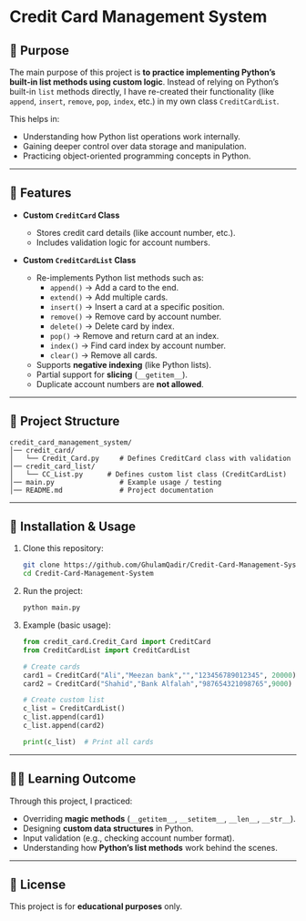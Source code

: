 # Credit Card Management System

## 📌 Purpose

The main purpose of this project is **to practice implementing Python’s built-in list methods using custom logic**. Instead of relying on Python’s built-in `list` methods directly, I have re-created their functionality (like `append`, `insert`, `remove`, `pop`, `index`, etc.) in my own class `CreditCardList`.

This helps in:

- Understanding how Python list operations work internally.
- Gaining deeper control over data storage and manipulation.
- Practicing object-oriented programming concepts in Python.

---

## 🚀 Features

- **Custom `CreditCard` Class**

  - Stores credit card details (like account number, etc.).
  - Includes validation logic for account numbers.

- **Custom `CreditCardList` Class**
  - Re-implements Python list methods such as:
    - `append()` → Add a card to the end.
    - `extend()` → Add multiple cards.
    - `insert()` → Insert a card at a specific position.
    - `remove()` → Remove card by account number.
    - `delete()` → Delete card by index.
    - `pop()` → Remove and return card at an index.
    - `index()` → Find card index by account number.
    - `clear()` → Remove all cards.
  - Supports **negative indexing** (like Python lists).
  - Partial support for **slicing** (`__getitem__`).
  - Duplicate account numbers are **not allowed**.

---

## 📂 Project Structure

```
credit_card_management_system/
│── credit_card/
│   └── Credit_Card.py     # Defines CreditCard class with validation
│── credit_card_list/
│   └── CC_List.py      # Defines custom list class (CreditCardList)
│── main.py                # Example usage / testing
│── README.md              # Project documentation
```

---

## 🔧 Installation & Usage

1. Clone this repository:

   ```bash
   git clone https://github.com/GhulamQadir/Credit-Card-Management-System.git
   cd Credit-Card-Management-System
   ```

2. Run the project:

   ```bash
   python main.py
   ```

3. Example (basic usage):

   ```python
   from credit_card.Credit_Card import CreditCard
   from CreditCardList import CreditCardList

   # Create cards
   card1 = CreditCard("Ali","Meezan bank","","123456789012345", 20000)
   card2 = CreditCard("Shahid","Bank Alfalah","987654321098765",9000)

   # Create custom list
   c_list = CreditCardList()
   c_list.append(card1)
   c_list.append(card2)

   print(c_list)  # Print all cards
   ```

---

## 🧑‍💻 Learning Outcome

Through this project, I practiced:

- Overriding **magic methods** (`__getitem__`, `__setitem__`, `__len__`, `__str__`).
- Designing **custom data structures** in Python.
- Input validation (e.g., checking account number format).
- Understanding how **Python’s list methods** work behind the scenes.

---

## 📜 License

This project is for **educational purposes** only.
